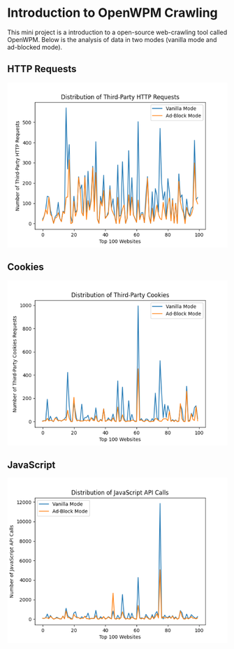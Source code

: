 # Introduction to OpenWPM Crawling

This mini project is a introduction to a open-source web-crawling tool called OpenWPM. Below is the analysis of data in two modes (vanilla mode and ad-blocked mode). 

## HTTP Requests 
![HTTP Requests Distribution](http.png)

## Cookies
![Cookies Distribution](cookies.png)

## JavaScript
![JavaScript Distribution](js.png)
